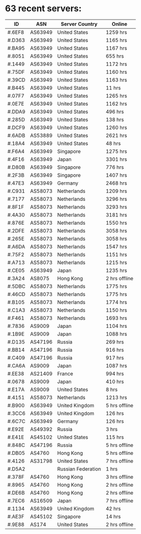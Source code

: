 # 63 recent servers:

| ID | ASN | Server Country | Online |
| ------ | ------ | ------ | ------ |
| #.6EF8 | AS63949 | United States | 1259 hrs |
| #.D363 | AS63949 | United States | 1165 hrs |
| #.BA95 | AS63949 | United States | 1167 hrs |
| #.8051 | AS63949 | United States | 655 hrs |
| #.1449 | AS63949 | United States | 1172 hrs |
| #.75DF | AS63949 | United States | 1160 hrs |
| #.39CD | AS63949 | United States | 1163 hrs |
| #.B445 | AS63949 | United States | 11 hrs |
| #.07F7 | AS63949 | United States | 1265 hrs |
| #.0E7E | AS63949 | United States | 1162 hrs |
| #.DDA9 | AS63949 | United States | 496 hrs |
| #.285D | AS63949 | United States | 138 hrs |
| #.DCF9 | AS63949 | United States | 1260 hrs |
| #.6ADB | AS53889 | United States | 2621 hrs |
| #.18A4 | AS63949 | United States | 48 hrs |
| #.F6A4 | AS63949 | Singapore | 1275 hrs |
| #.4F16 | AS63949 | Japan | 3301 hrs |
| #.D80B | AS63949 | Singapore | 776 hrs |
| #.2F3B | AS63949 | Singapore | 1407 hrs |
| #.47E3 | AS63949 | Germany | 2468 hrs |
| #.C931 | AS58073 | Netherlands | 1209 hrs |
| #.7177 | AS58073 | Netherlands | 3296 hrs |
| #.8F1F | AS58073 | Netherlands | 3293 hrs |
| #.4A30 | AS58073 | Netherlands | 3181 hrs |
| #.876E | AS58073 | Netherlands | 1550 hrs |
| #.2DFE | AS58073 | Netherlands | 3058 hrs |
| #.265E | AS58073 | Netherlands | 3058 hrs |
| #.A6DA | AS58073 | Netherlands | 1547 hrs |
| #.75F2 | AS58073 | Netherlands | 1151 hrs |
| #.A713 | AS58073 | Netherlands | 1215 hrs |
| #.CE05 | AS63949 | Japan | 1235 hrs |
| #.3A24 | AS8075 | Hong Kong | 2 hrs offline |
| #.5DBC | AS58073 | Netherlands | 1775 hrs |
| #.46CD | AS58073 | Netherlands | 1775 hrs |
| #.B105 | AS58073 | Netherlands | 1774 hrs |
| #.C1A3 | AS58073 | Netherlands | 1150 hrs |
| #.F461 | AS58073 | Netherlands | 1693 hrs |
| #.7836 | AS9009 | Japan | 1104 hrs |
| #.1B9E | AS9009 | Japan | 1088 hrs |
| #.D135 | AS47196 | Russia | 269 hrs |
| #.BB14 | AS47196 | Russia | 916 hrs |
| #.C409 | AS47196 | Russia | 917 hrs |
| #.CA6A | AS9009 | Japan | 1087 hrs |
| #.EE38 | AS21409 | France | 994 hrs |
| #.0678 | AS9009 | Japan | 410 hrs |
| #.E17A | AS9009 | United States | 8 hrs |
| #.4151 | AS58073 | Netherlands | 1213 hrs |
| #.B900 | AS63949 | United Kingdom | 5 hrs offline |
| #.3CC6 | AS63949 | United Kingdom | 126 hrs |
| #.6C7C | AS63949 | Germany | 126 hrs |
| #.E92E | AS49392 | Russia | 3 hrs |
| #.E41E | AS45102 | United States | 115 hrs |
| #.848C | AS47196 | Russia | 5 hrs offline |
| #.DB05 | AS4760 | Hong Kong | 5 hrs offline |
| #.4126 | AS31798 | United States | 7 hrs offline |
| #.D5A2 |  | Russian Federation | 1 hrs |
| #.378F | AS4760 | Hong Kong | 3 hrs offline |
| #.8965 | AS4760 | Hong Kong | 2 hrs offline |
| #.DE6B | AS4760 | Hong Kong | 2 hrs offline |
| #.7EC6 | AS16509 | Japan | 7 hrs offline |
| #.1134 | AS63949 | United Kingdom | 42 hrs |
| #.AE3F | AS45102 | Singapore | 14 hrs |
| #.9E88 | AS174 | United States | 2 hrs offline |

